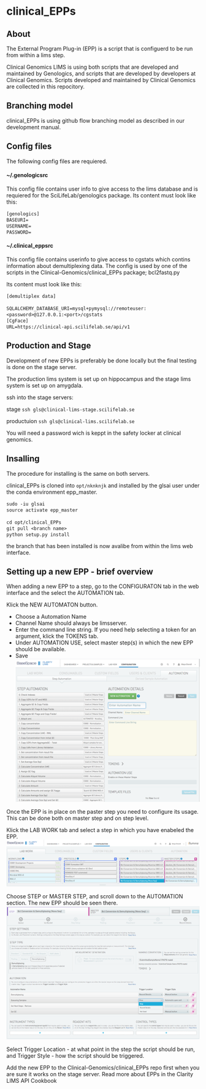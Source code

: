 # clinical_EPPs 
## About

The External Program Plug-in (EPP) is a script that is configuerd to be run from within a lims step.

Clinical Genomics LIMS is using both scripts that are developed and maintained by Genologics, and scripts that are developed by developers at Clinical Genomics. Scripts developed and maintained by Clinical Genomics are collected in this repocitory.


## Branching model

clinical_EPPs is using github flow branching model as described in our development manual.


## Config files

The following config files are requiered.

#### ~/.genologicsrc
   
This config file contains user info to give access to the lims database and is requiered for the SciLifeLab/genologics package.
Its content must look like this:

```
[genologics]
BASEURI=
USERNAME=
PASSWORD=
```

#### ~/.clinical_eppsrc 

This config file contains userinfo to give access to cgstats which contins information about demultiplexing data. The config is used by one of the scripts in the Clinical-Genomics/clinical_EPPs package; bcl2fastq.py

Its content must look like this:

```
[demultiplex data]

SQLALCHEMY_DATABASE_URI=mysql+pymysql://remoteuser:<password>@127.0.0.1:<port>/cgstats
[CgFace]
URL=https://clinical-api.scilifelab.se/api/v1

```

## Production and Stage

Development of new EPPs is preferably be done locally but the final testing is done on the stage server.

The production lims system is set up on hippocampus and the stage lims system is set up on amygdala.

ssh into the stage servers:

stage
`ssh gls@clinical-lims-stage.scilifelab.se`

productuion
`ssh gls@clinical-lims.scilifelab.se`

You will need a password wich is keppt in the safety locker at clinical genomics.

## Insalling
The procedure for installing is the same on both servers.

clinical_EPPs is cloned into `opt/nknknjk` and installed by the glsai user under the conda environment epp_master.

```
sudo -iu glsai
source activate epp_master

cd opt/clinical_EPPs
git pull <branch name>
python setup.py install

```
the branch that has been installed is now avalibe from within the lims web interface. 



## Setting up a new EPP - brief overview


When adding a new EPP to a step, go to the CONFIGURATON tab in the web interface and the select the AUTOMATION tab.

Klick the NEW AUTOMATON button.

- Choose a Automation Name
- Channel Name should always be limsserver.
- Enter the command line string. If you need help selecting a token for an argument, klick the TOKENS tab.
- Under AUTOMATION USE, select master step(s) in which the new EPP should be available.
- Save
![](img/automation_settings.png)

Once the EPP is in place on the paster step you need to configure its usage. This can be done both on master step and on step level. 

Klick the LAB WORK tab and select a step in which you have enabeled the EPP. 
![](img/configuration_labwork.png)

Choose STEP or MASTER STEP, and scroll down to the AUTOMATION section. The new EPP should be seen there. 
![](img/step_setings.png)

Select Trigger Location - at what point in the step the script should be run, and Trigger Style - how the script should be triggered.

Add the new EPP to the Clinical-Genomics/clinical_EPPs repo first when you are sure it works on the stage server. 
Read more about EPPs in the Clarity LIMS API Cookbook


